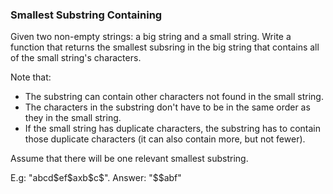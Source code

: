 ### Smallest Substring Containing

Given two non-empty strings: a big string and a small string. Write a function
that returns the smallest subsring in the big string that contains all of the
small string's characters.

Note that:

- The substring can contain other characters not found in the small string.
- The characters in the substring don't have to be in the same order as they
  in the small string.
- If the small string has duplicate characters, the substring has to contain
  those duplicate characters (it can also contain more, but not fewer).

Assume that there will be one relevant smallest substring.

E.g: "abcd\$ef\$axb\$c\$". Answer: "$$abf"
